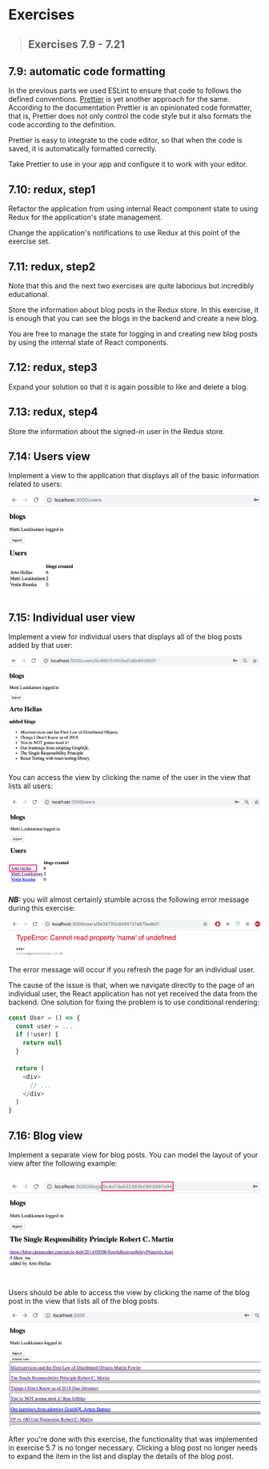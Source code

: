 # Exercises

> ## Exercises 7.9 - 7.21

## 7.9: automatic code formatting

In the previous parts we used ESLint to ensure that code to follows the defined
conventions. [Prettier](https://prettier.io/) is yet another approach for the
same. According to the documentation Prettier is an opinionated code formatter,
that is, Prettier does not only control the code style but it also formats the
code according to the definition.

Prettier is easy to integrate to the code editor, so that when the code is
saved, it is automatically formatted correctly.

Take Prettier to use in your app and configure it to work with your editor.

## 7.10: redux, step1

Refactor the application from using internal React component state to using
Redux for the application's state management.

Change the application's notifications to use Redux at this point of the
exercise set.

## 7.11: redux, step2

Note that this and the next two exercises are quite laborious but incredibly
educational.

Store the information about blog posts in the Redux store. In this exercise, it
is enough that you can see the blogs in the backend and create a new blog.

You are free to manage the state for logging in and creating new blog posts by
using the internal state of React components.

## 7.12: redux, step3

Expand your solution so that it is again possible to like and delete a blog.

## 7.13: redux, step4

Store the information about the signed-in user in the Redux store.

## 7.14: Users view

Implement a view to the application that displays all of the basic information
related to users:

![Users view](./readmeimg/41.png)

## 7.15: Individual user view

Implement a view for individual users that displays all of the blog posts added
by that user:

![Individual User](./readmeimg/44.png)

You can access the view by clicking the name of the user in the view that lists
all users:

![Click User](./readmeimg/43.png)

**_NB:_** you will almost certainly stumble across the following error message
during this exercise:

![Error](./readmeimg/42ea.png)

The error message will occur if you refresh the page for an individual user.

The cause of the issue is that, when we navigate directly to the page of an
individual user, the React application has not yet received the data from the
backend. One solution for fixing the problem is to use conditional rendering:

```js
const User = () => {
  const user = ...
  if (!user) {
    return null
  }

  return (
    <div>
      // ...
    </div>
  )
}
```

## 7.16: Blog view

Implement a separate view for blog posts. You can model the layout of your view
after the following example:

![Blog view](./readmeimg/45.png)

Users should be able to access the view by clicking the name of the blog post in
the view that lists all of the blog posts.

![Blog posts](./readmeimg/46.png)

After you're done with this exercise, the functionality that was implemented in
exercise 5.7 is no longer necessary. Clicking a blog post no longer needs to
expand the item in the list and display the details of the blog post.
